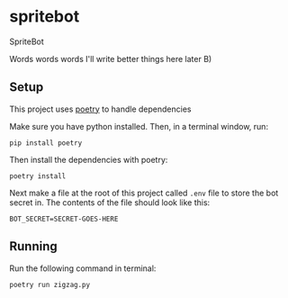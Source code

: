 # spritebot
SpriteBot


Words words words 
I'll write better things here later B)


## Setup
This project uses [poetry](https://python-poetry.org/docs/) to handle dependencies

Make sure you have python installed. Then, in a terminal window, run:

`pip install poetry`

Then install the dependencies with poetry:

`poetry install`

Next make a file at the root of this project called `.env` file to store the bot secret in. The contents of the file should look like this:

`BOT_SECRET=SECRET-GOES-HERE`


## Running

Run the following command in terminal:

`poetry run zigzag.py`